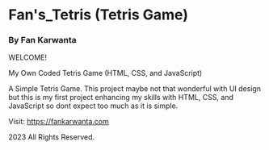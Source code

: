 # Fan's_Tetris (Tetris Game)
### By Fan Karwanta

WELCOME! 

My Own Coded Tetris Game (HTML, CSS, and JavaScript)

A Simple Tetris Game.
This project maybe not that wonderful with UI design but this is my first project enhancing my skills with HTML, CSS, and JavaScript so dont expect too much as it is simple.

Visit: https://fankarwanta.com

2023 All Rights Reserved.
